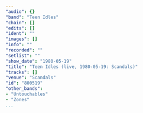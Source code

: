 ```yaml
---
"audio": {}
"band": "Teen Idles"
"chain": []
"edits": []
"ident": ""
"images": []
"info": ""
"recorded": ""
"setlist": ""
"show_date": "1980-05-19"
"title": "Teen Idles (live, 1980-05-19: Scandals)"
"tracks": []
"venue": "Scandals"
"id": "800519"
"other_bands":
- "Untouchables"
- "Zones"
...
```

